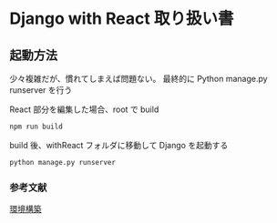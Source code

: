 # Django with React 取り扱い書

## 起動方法
少々複雑だが、慣れてしまえば問題ない。
最終的に Python manage.py runserver を行う

React 部分を編集した場合、root で build
```bash
npm run build
```

build 後、withReact フォルダに移動して Django を起動する
```bash
python manage.py runserver
```

### 参考文献
[環境構築](https://qiita.com/sand/items/15da91117c680a618c2b)
